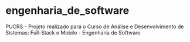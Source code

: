 # engenharia_de_software
PUCRS - Projeto realizado para o Curso de Análise e Desenvolvimento de Sistemas: Full-Stack e Mobile - Engenharia de Software
